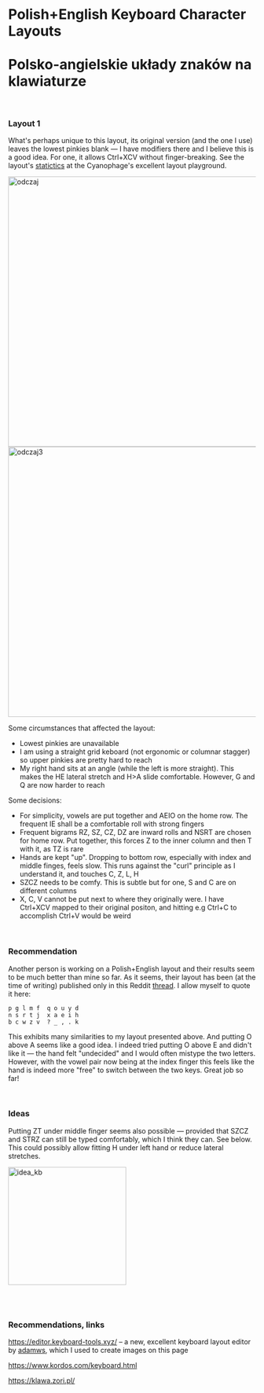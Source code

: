 # Polish+English Keyboard Character Layouts <br><br>Polsko-angielskie układy znaków na klawiaturze

<br>

### Layout 1

What's perhaps unique to this layout, its original version (and the one I use) leaves the lowest pinkies blank — I have modifiers there and I believe this is a good idea. For one, it allows Ctrl+XCV without finger-breaking. 
See the layout's [statictics](https://cyanophage.github.io/playground.html?layout=vdczjqguyx-nsrtlhaeio%27%3Dwmkbfp%2C.%2F%5C*%3B&mode=ergo&lan=polish&thumb=l) at the Cyanophage's excellent layout playground.

<img width="550" alt="odczaj" src="https://github.com/user-attachments/assets/ce0c4ddf-42f4-4b4c-8728-66dd42feb60f" />
<img width="550" alt="odczaj3" src="https://github.com/user-attachments/assets/c2b22d06-3eef-4f24-927d-35a004f36150" />

<br>

Some circumstances that affected the layout: 
* Lowest pinkies are unavailable
* I am using a straight grid keboard (not ergonomic or columnar stagger) so upper pinkies are pretty hard to reach
* My right hand sits at an angle (while the left is more straight). This makes the HE lateral stretch and H>A slide comfortable. However, G and Q are now harder to reach

Some decisions:
* For simplicity, vowels are put together and AEIO on the home row. The frequent IE shall be a comfortable roll with strong fingers
* Frequent bigrams RZ, SZ, CZ, DZ are inward rolls and NSRT are chosen for home row. Put together, this forces Z to the inner column and then T with it, as TZ is rare
* Hands are kept "up". Dropping to bottom row, especially with index and middle finges, feels slow. This runs against the "curl" principle as I understand it, and touches C, Z, L, H
* SZCZ needs to be comfy. This is subtle but for one, S and C are on different columns
* X, C, V cannot be put next to where they originally were. I have Ctrl+XCV mapped to their original positon, and hitting e.g Ctrl+C to accomplish Ctrl+V would be weird

<br>

### Recommendation

Another person is working on a Polish+English layout and their results seem to be much better than mine so far. As it seems, their layout has been (at the time of writing) 
published only in this Reddit [thread](https://www.reddit.com/r/KeyboardLayouts/comments/1leon5u/keyboard_layout_advice_enpl/). I allow myself to quote it here: 
```
p g l m f  q o u y d
n s r t j  x a e i h
b c w z v  ? _ , . k
```
This exhibits many similarities to my layout presented above. And putting O above A seems like a good idea. I indeed tried putting O above E and didn't like it — the hand felt "undecided" and I would often 
mistype the two letters. However, with the vowel pair now being at the index finger this feels like the hand is indeed more "free" to switch between the two keys. Great job so far!

<br>

### Ideas

Putting ZT under middle finger seems also possible — provided that SZCZ and STRZ can still be typed comfortably, which I think they can. See below. This could possibly allow fitting H under left hand or reduce lateral stretches.

<img width="240" alt="idea_kb" src="https://github.com/user-attachments/assets/1cd6947f-602a-487d-bb74-d003c5b23692" />

<br><br>

### Recommendations, links

https://editor.keyboard-tools.xyz/ – a new, excellent keyboard layout editor by [adamws](https://github.com/adamws), which I used to create images on this page

https://www.kordos.com/keyboard.html

https://klawa.zori.pl/



<br><br><br><br><br><br><br><br>

<!-- ... 

include inward rolls on some frequent-est Polish bigrams like IE, RZ, SZ, CZ, DZ. 
Others are a lateral stretch on HE (Colemak style) and same-finger HA, neither of which I find uncomfortable.
<br><br><br><br><br>

<p align="center"> </p>



However, with the UU now being at index I imagine this comes across as the two vowels are now at index finger, the hand feels more mobile.

Some features 

Some circumstances that shaped up this layout: 
opposes
is aligned to the keyboard
SFB  Same Finger Bigram

Curl
curl" principle in "hands down layout" refers to a design philosophy that leverages the natural inward curling motion

than they could be
(SFB) from H to A
-->







